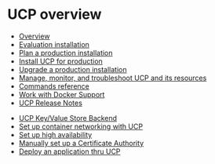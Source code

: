 <!--[metadata]>
+++
title ="Docker Universal Control Plane"
description="Docker Universal Control Plane"
[menu.main]
parent="mn_ucp"
weight="-100"
+++
<![end-metadata]-->

<!--[metadata]>
NOTICE:
The current doc theme does not allow us to create a split menu: a menu whose label is both a link and a dropdown. Our theme redesign fixes this but it is in RFD, so earliest out is about March 2016. In the mean time

* the overview.md pages to show up in the menu.
* when a user clicks Overview, we will redirect go to https://docs.docker.com/ucp/
* Later, after the redesign goes live, we will re-redirect in the unlikely event someone was able to book mark https://docs.docker.com/ucp/overview
<![end-metadata]-->

# UCP overview

* [Overview](overview.md)
* [Evaluation installation](evaluation-install.md)
* [Plan a production installation](plan-production-install.md)
* [Install UCP for production](production-install.md)
* [Upgrade a production installation](production-upgrade.md)
* [Manage, monitor, and troubleshoot UCP and its resources](manage/index.md)
* [Commands reference](reference/index.md)
* [Work with Docker Support](support.md)
* [UCP Release Notes](release_notes.md)
<!--[metadata]>Older beta docs may change, stay or go tbd<![end-metadata]-->
* [UCP Key/Value Store Backend](kv_store.md)
* [Set up container networking with UCP](networking.md)
* [Set up high availability](understand_ha.md)
* [Manually set up a Certificate Authority](certs.md)
* [Deploy an application thru UCP](deploy-application.md)
